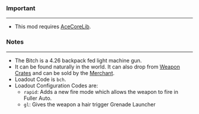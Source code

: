 ### Important
---
- This mod requires [AceCoreLib](https://gitlab.com/accensi/hd-addons/acecorelib).

### Notes
---
- The Bitch is a 4.26 backpack fed light machine gun.
- It can be found naturally in the world. It can also drop from [Weapon Crates](https://gitlab.com/accensi/hd-addons/weapon-crate) and can be sold by the [Merchant](https://gitlab.com/accensi/hd-addons/merchant).
- Loadout Code is `bch`.
- Loadout Configuration Codes are:
	- `rapid`: Adds a new fire mode which allows the weapon to fire in Fuller Auto.
	- `gl`: Gives the weapon a hair trigger Grenade Launcher